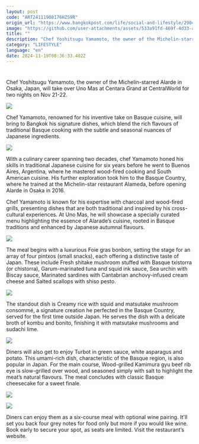```yaml
---
layout: post
code: "ART24111908176HZS9R"
origin_url: "https://www.bangkokpost.com/life/social-and-lifestyle/2904827/uno-mas-hosts-special-dinners-for-two-nights-only"
image: "https://github.com/user-attachments/assets/533a91fd-469f-4d33-af2f-8063723dee53"
title: ""
description: "Chef Yoshitsugu Yamamoto, the owner of the Michelin-starred Alarde in Osaka, Japan, will take over Uno Mas at Centara Grand at CentralWorld for two nights on Nov 21-22."
category: "LIFESTYLE"
language: "en"
date: 2024-11-19T08:36:33.402Z
---
```


# 

Chef Yoshitsugu Yamamoto, the owner of the Michelin-starred Alarde in Osaka, Japan, will take over Uno Mas at Centara Grand at CentralWorld for two nights on Nov 21-22. 

![](https://github.com/user-attachments/assets/6c876808-5ecb-4e93-a65e-2c0fc5905ec3)

Chef Yamamoto, renowned for his inventive take on Basque cuisine, will bring to Bangkok his signature dishes, which blend the rich flavours of traditional Basque cooking with the subtle and seasonal nuances of Japanese ingredients.

![](https://github.com/user-attachments/assets/ba0a9dfb-46ca-4a0d-a7c3-93690d420369)

With a culinary career spanning two decades, chef Yamamoto honed his skills in traditional Japanese cuisine for six years before he went to Buenos Aires, Argentina, where he mastered wood-fired cooking and South American cuisine. His further exploration took him to the Basque Country, where he trained at the Michelin-star restaurant Alameda, before opening Alarde in Osaka in 2016. 

Chef Yamamoto is known for his expertise with charcoal and wood-fired grills, presenting dishes that are both traditional and inspired by his cross-cultural experiences. At Uno Mas, he will showcase a specially curated menu highlighting the essence of Alarade’s cuisine, rooted in Basque traditions and enhanced by Japanese autumnal flavours.

![](https://github.com/user-attachments/assets/ccea4fbf-2d67-41b0-a043-1acc6c9c2162)

The meal begins with a luxurious Foie gras bonbon, setting the stage for an array of four pintxos (small snacks), each offering a distinctive taste of Japan. These include Fresh shitake mushroom stuffed with Basque txistorra (or chistorra), Garum-marinated tuna and squid ink sauce, Sea urchin with Biscay sauce, Marinated sardines with Cantabrian anchovy-infused cream cheese and Salted scallops with shiso pesto.

![](https://static.bangkokpost.com/media/content/20241119/5351232.jpg)

The standout dish is Creamy rice with squid and matsutake mushroom consommé, a signature creation he perfected in the Basque Country, served for the first time outside Japan. He serves the dish with a delicate broth of kombu and bonito, finishing it with matsutake mushrooms and sudachi lime.

![](https://github.com/user-attachments/assets/89db987d-643c-4b41-afaf-9e8a42323d47)

Diners will also get to enjoy Turbot in green sauce, white asparagus and potato. This umami-rich dish, characteristic of the Basque region, is also popular in Japan. For the main course, Wood-grilled Kamimura gyu beef rib eye is slow-grilled over wood, and seasoned simply with salt to highlight the meat’s natural flavours. The meal concludes with classic Basque cheesecake for a sweet finale. 

![](https://github.com/user-attachments/assets/5daf9b59-d8e1-4d1c-9e2a-4ef2f633e625)

![](https://static.bangkokpost.com/media/content/20241119/5351246.jpg)

Diners can enjoy them as a six-course meal with optional wine pairing. It'll set you back four grey notes for food only but more if you would like wine. Book early to secure your spot, as seats are limited. Visit the restaurant’s website.